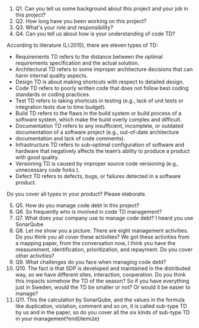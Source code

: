 1. Q1. Can you tell us some background about this project and your job in this project?
2. Q2. How long have you been working on this project?
3. Q3. What's your role and responsibility?
4. Q4. Can you tell us about how is your understanding of code TD?
    
According to literature (Li:2015), there are eleven types of TD: 

* Requirements TD refers to the distance between the optimal requirements specification and the actual solution.
* Architectural TD refers to some improper architecture decisions that can harm internal quality aspects.
* Design TD is about making shortcuts with respect to detailed design.
* Code TD refers to poorly written code that does not follow best coding standards or coding practices.
* Test TD refers to taking shortcuts in testing (e.g., lack of unit tests or integration tests due to time budget).
* Build TD refers to the flaws in the build system or build process of a software system, which make the build overly complex and difficult.
* Documentation TD refers to any insufficient, incomplete, or outdated documentation of a software project (e.g., out-of-date architecture
* documentation and lack of code comments).
* Infrastructure TD refers to sub-optimal configuration of software and hardware that negatively affects the team’s ability to produce a product with good quality.
* Versioning TD is caused by improper source code versioning (e.g., unnecessary code forks ).
* Defect TD refers to defects, bugs, or failures detected in a software product.

 Do you cover all types in your product? Please elaborate.
 
5. Q5. How do you manage code debt in this project?
6. Q6. So frequently who is involved in code TD management?
7. Q7. What does your company use to manage code debt? I heard you use SonarQube
8. Q8. Let me show you a picture. There are eight management activities. Do you think you all cover these activities? We got these activities from a mapping paper, from the conversation now, I think you have the measurement, identification, prioritization, and repayment. Do you cover other activities?
9. Q9. What challenges do you face when managing code debt?
10. Q10. The fact is that SDP is developed and maintained in the distributed way, so we have different sites, interaction, cooperation. Do you think this impacts somehow the TD of the season? So if you have everything just in Sweden, would the TD be smaller or not? Or would it be easier to manage?
11. Q11. This the calculation by SonarQube, and the values in the formula like duplication, violation, comment and so on, it is called sub-type TD by us and in the paper, so do you cover all the six kinds of sub-type TD in your management?end{itemize}
